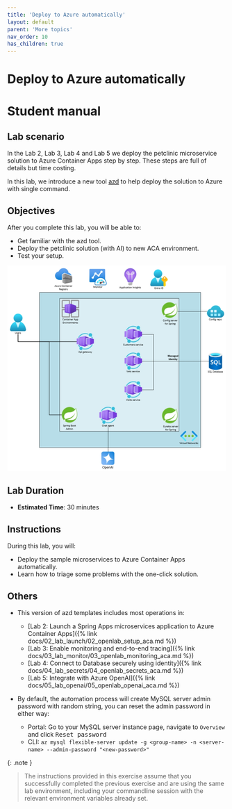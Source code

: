 ```yaml
---
title: 'Deploy to Azure automatically'
layout: default
parent: 'More topics'
nav_order: 10
has_children: true
---
```


# Deploy to Azure automatically

# Student manual

## Lab scenario

In the Lab 2, Lab 3, Lab 4 and Lab 5 we deploy the petclinic microservice solution to Azure Container Apps step by step.
These steps are full of details but time costing.

In this lab, we introduce a new tool [azd](https://learn.microsoft.com/en-us/azure/developer/azure-developer-cli/) to help deploy the solution to Azure with single command.

## Objectives

After you complete this lab, you will be able to:

- Get familiar with the azd tool.
- Deploy the petclinic solution (with AI) to new ACA environment.
- Test your setup.

![lab 6 overview](../../images/acalab6.png)

## Lab Duration

- **Estimated Time**: 30 minutes

## Instructions

During this lab, you will:

- Deploy the sample microservices to Azure Container Apps automatically.
- Learn how to triage some problems with the one-click solution.

## Others

- This version of azd templates includes most operations in:
   - [Lab 2: Launch a Spring Apps microservices application to Azure Container Apps]({% link docs/02_lab_launch/02_openlab_setup_aca.md %})
   - [Lab 3: Enable monitoring and end-to-end tracing]({% link docs/03_lab_monitor/03_openlab_monitoring_aca.md %})
   - [Lab 4: Connect to Database securely using identity]({% link docs/04_lab_secrets/04_openlab_secrets_aca.md %})
   - [Lab 5: Integrate with Azure OpenAI]({% link docs/05_lab_openai/05_openlab_openai_aca.md %})

- By default, the automation process will create MySQL server admin password with random string, you can reset the admin password in either way:
   - Portal: Go to your MySQL server instance page, navigate to `Overview` and click <kbd>Reset password</kbd>
   - CLI: `az mysql flexible-server update -g <group-name> -n <server-name> --admin-password "<new-password>"`

{: .note }
> The instructions provided in this exercise assume that you successfully completed the previous exercise and are using the same lab environment, including your commandline session with the relevant environment variables already set.
